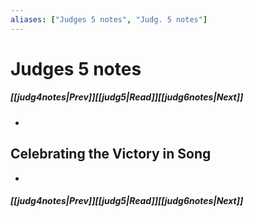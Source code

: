 ```yaml
---
aliases: ["Judges 5 notes", "Judg. 5 notes"]
---
```

# Judges 5 notes
##### <span class=arrow-left></span>[[judg4notes|Prev]]<span class=navigation-separator></span>[[judg5|Read]]<span class=navigation-separator></span>[[judg6notes|Next]]<span class=arrow-right></span>
- 
## Celebrating the Victory in Song
- 
##### <span class=arrow-left></span>[[judg4notes|Prev]]<span class=navigation-separator></span>[[judg5|Read]]<span class=navigation-separator></span>[[judg6notes|Next]]<span class=arrow-right></span>